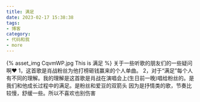 ```yaml
---
title: 满足
date: 2023-02-17 15:38:38
tags:
- 博客
category:
- 代码和我
- more
---
```

{% asset_img CqvmWP.jpg This is 满足 %}
关于一些听歌的朋友们的一些疑问啊❤
1，这首歌是肖战粉丝为他打榜砸钱赢来的个人单曲。
2，对于“满足”每个人有不同的理解。我的理解是这首歌是肖战在演唱会上(生日前一晚)唱给粉丝的。是我们和他成长过程中的满足。是粉丝和爱豆的双箭头
因为是抒情类的歌，节奏比较慢，舒缓一些。所以不喜欢也别伤害
